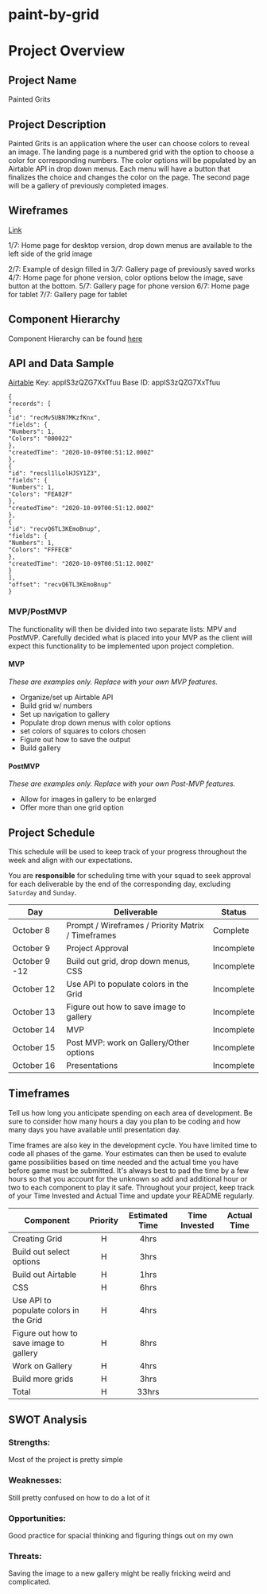 # paint-by-grid

# Project Overview

## Project Name

Painted Grits

## Project Description

Painted Grits is an application where the user can choose colors to reveal an image. The landing page is a numbered grid with the option to choose a color for corresponding numbers. The color options will be populated by an Airtable API in drop down menus. Each menu will have a button that finalizes the choice and changes the color on the page. The second page will be a gallery of previously completed images.

## Wireframes

[Link](https://www.figma.com/proto/3L11fbptO3xASD6sKSkkgi/Painted-Grits?node-id=3%3A3&scaling=scale-down)

1/7: Home page for desktop version, drop down menus are available to the left side of the grid image

2/7: Example of design filled in
3/7: Gallery page of previously saved works
4/7: Home page for phone version, color options below the image, save button at the bottom.
5/7: Gallery page for phone version
6/7: Home page for tablet
7/7: Gallery page for tablet

## Component Hierarchy

Component Hierarchy can be found [here](https://www.figma.com/proto/hhXrBqiOoUYUHAU7fjDKLn/Component-Hierarcy?node-id=6%3A15&scaling=scale-down)

## API and Data Sample

[Airtable]("https://api.airtable.com/v0/applS3zQZG7XxTfuu/painted-grits?maxRecords=3&view=Grid%20view")
Key: applS3zQZG7XxTfuu
Base ID: applS3zQZG7XxTfuu

```
{
"records": [
{
"id": "recMv5UBN7MKzfKnx",
"fields": {
"Numbers": 1,
"Colors": "000022"
},
"createdTime": "2020-10-09T00:51:12.000Z"
},
{
"id": "recsl1lLolHJSY1Z3",
"fields": {
"Numbers": 1,
"Colors": "FEA82F"
},
"createdTime": "2020-10-09T00:51:12.000Z"
},
{
"id": "recvQ6TL3KEmoBnup",
"fields": {
"Numbers": 1,
"Colors": "FFFECB"
},
"createdTime": "2020-10-09T00:51:12.000Z"
}
],
"offset": "recvQ6TL3KEmoBnup"
}
```

### MVP/PostMVP

The functionality will then be divided into two separate lists: MPV and PostMVP. Carefully decided what is placed into your MVP as the client will expect this functionality to be implemented upon project completion.

#### MVP

_These are examples only. Replace with your own MVP features._

- Organize/set up Airtable API
- Build grid w/ numbers
- Set up navigation to gallery
- Populate drop down menus with color options
- set colors of squares to colors chosen
- Figure out how to save the output
- Build gallery

#### PostMVP

_These are examples only. Replace with your own Post-MVP features._

- Allow for images in gallery to be enlarged
- Offer more than one grid option

## Project Schedule

This schedule will be used to keep track of your progress throughout the week and align with our expectations.

You are **responsible** for scheduling time with your squad to seek approval for each deliverable by the end of the corresponding day, excluding `Saturday` and `Sunday`.

| Day           | Deliverable                                        | Status     |
| ------------- | -------------------------------------------------- | ---------- |
| October 8     | Prompt / Wireframes / Priority Matrix / Timeframes | Complete   |
| October 9     | Project Approval                                   | Incomplete |
| October 9 -12 | Build out grid, drop down menus, CSS               | Incomplete |
| October 12    | Use API to populate colors in the Grid             | Incomplete |
| October 13    | Figure out how to save image to gallery            | Incomplete |
| October 14    | MVP                                                | Incomplete |
| October 15    | Post MVP: work on Gallery/Other options            | Incomplete |
| October 16    | Presentations                                      | Incomplete |

## Timeframes

Tell us how long you anticipate spending on each area of development. Be sure to consider how many hours a day you plan to be coding and how many days you have available until presentation day.

Time frames are also key in the development cycle. You have limited time to code all phases of the game. Your estimates can then be used to evalute game possibilities based on time needed and the actual time you have before game must be submitted. It's always best to pad the time by a few hours so that you account for the unknown so add and additional hour or two to each component to play it safe. Throughout your project, keep track of your Time Invested and Actual Time and update your README regularly.

| Component                               | Priority | Estimated Time | Time Invested | Actual Time |
| --------------------------------------- | :------: | :------------: | :-----------: | :---------: |
| Creating Grid                           |    H     |      4hrs      |               |             |
| Build out select options                |    H     |      3hrs      |               |             |
| Build out Airtable                      |    H     |      1hrs      |               |             |
| CSS                                     |    H     |      6hrs      |               |             |
| Use API to populate colors in the Grid  |    H     |      4hrs      |               |             |
| Figure out how to save image to gallery |    H     |      8hrs      |               |             |
| Work on Gallery                         |    H     |      4hrs      |               |             |
| Build more grids                        |    H     |      3hrs      |               |             |
| Total                                   |    H     |     33hrs      |               |             |

## SWOT Analysis

### Strengths:

Most of the project is pretty simple

### Weaknesses:

Still pretty confused on how to do a lot of it

### Opportunities:

Good practice for spacial thinking and figuring things out on my own

### Threats:

Saving the image to a new gallery might be really fricking weird and complicated.
